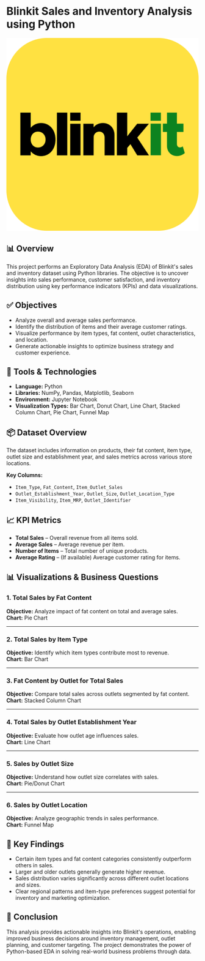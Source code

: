 

# Blinkit Sales and Inventory Analysis using Python

![](https://github.com/pratiik1516/Blinkit-Sales-Analysis/blob/main/blinkit_logo.png)

## 📊 Overview
This project performs an Exploratory Data Analysis (EDA) of Blinkit's sales and inventory dataset using Python libraries. The objective is to uncover insights into sales performance, customer satisfaction, and inventory distribution using key performance indicators (KPIs) and data visualizations.

## ✅ Objectives

- Analyze overall and average sales performance.
- Identify the distribution of items and their average customer ratings.
- Visualize performance by item types, fat content, outlet characteristics, and location.
- Generate actionable insights to optimize business strategy and customer experience.

## 🧰 Tools & Technologies

- **Language:** Python  
- **Libraries:** NumPy, Pandas, Matplotlib, Seaborn  
- **Environment:** Jupyter Notebook  
- **Visualization Types:** Bar Chart, Donut Chart, Line Chart, Stacked Column Chart, Pie Chart, Funnel Map  

## 📦 Dataset Overview

The dataset includes information on products, their fat content, item type, outlet size and establishment year, and sales metrics across various store locations.

**Key Columns:**

- `Item_Type`, `Fat_Content`, `Item_Outlet_Sales`
- `Outlet_Establishment_Year`, `Outlet_Size`, `Outlet_Location_Type`
- `Item_Visibility`, `Item_MRP`, `Outlet_Identifier`

## 📈 KPI Metrics

- **Total Sales** – Overall revenue from all items sold.  
- **Average Sales** – Average revenue per item.  
- **Number of Items** – Total number of unique products.  
- **Average Rating** – (If available) Average customer rating for items.

## 📊 Visualizations & Business Questions

### 1. Total Sales by Fat Content

**Objective:** Analyze impact of fat content on total and average sales.  
**Chart:** Pie Chart [](https://github.com/pratiik1516/Blinkit-Sales-Analysis/blob/main/Total%20Sales%20by%20Fat%20Content.png)

---

### 2. Total Sales by Item Type

**Objective:** Identify which item types contribute most to revenue.  
**Chart:** Bar Chart [](https://github.com/pratiik1516/Blinkit-Sales-Analysis/blob/main/Total%20Sales%20by%20Item%20Type.png)

---

### 3. Fat Content by Outlet for Total Sales

**Objective:** Compare total sales across outlets segmented by fat content.  
**Chart:** Stacked Column Chart [](https://github.com/pratiik1516/Blinkit-Sales-Analysis/blob/main/Fat%20Content%20by%20Outlet%20for%20Total%20Sales.png)

---

### 4. Total Sales by Outlet Establishment Year

**Objective:** Evaluate how outlet age influences sales.  
**Chart:** Line Chart [](https://github.com/pratiik1516/Blinkit-Sales-Analysis/blob/main/Total%20Sales%20by%20Outlet%20Establisment.png)

---

### 5. Sales by Outlet Size

**Objective:** Understand how outlet size correlates with sales.  
**Chart:** Pie/Donut Chart [](https://github.com/pratiik1516/Blinkit-Sales-Analysis/blob/main/Sales%20by%20Outlet%20Size.png)

---

### 6. Sales by Outlet Location

**Objective:** Analyze geographic trends in sales performance.  
**Chart:** Funnel Map [](https://github.com/pratiik1516/Blinkit-Sales-Analysis/blob/main/Sales%20by%20Outlet%20Location.png)

## 📌 Key Findings

- Certain item types and fat content categories consistently outperform others in sales.
- Larger and older outlets generally generate higher revenue.
- Sales distribution varies significantly across different outlet locations and sizes.
- Clear regional patterns and item-type preferences suggest potential for inventory and marketing optimization.

## 📍 Conclusion

This analysis provides actionable insights into Blinkit's operations, enabling improved business decisions around inventory management, outlet planning, and customer targeting. The project demonstrates the power of Python-based EDA in solving real-world business problems through data.


